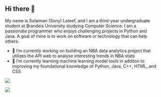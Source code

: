 ## Hi there 👋

My name is Sulaiman (Sony) Lateef, and I am a third-year undergraduate student at Brandeis University studying Computer Science. I am a passionate programmer
who enjoys challenging projects in Python and Java. A goal of mine is to work on software or technology that can help others. 

  - 🔭 I’m currently working on building an NBA data analytics project that utilizes the API web to analyse interesting trends in NBA stats
  - 🌱 I’m currently learning machine learning model tools in additon to improving my foundational knowledge of Python, Java, C++, HTML, and CSS


![](https://komarev.com/ghpvc/?username=SonyLateef)

[![](https://github-readme-streak-stats.herokuapp.com/?user=SonyLateef)](https://git.io/streak-stats)

<!--
**SonyLateef/sonylateef** is a ✨ _special_ ✨ repository because its `README.md` (this file) appears on your GitHub profile.

Here are some ideas to get you started:

- 🔭 I’m currently working on ...
- 🌱 I’m currently learning ...
- 👯 I’m looking to collaborate on ...
- 🤔 I’m looking for help with ...
- 💬 Ask me about ...
- 📫 How to reach me: ...
- 😄 Pronouns: ...
- ⚡ Fun fact: ...
-->

